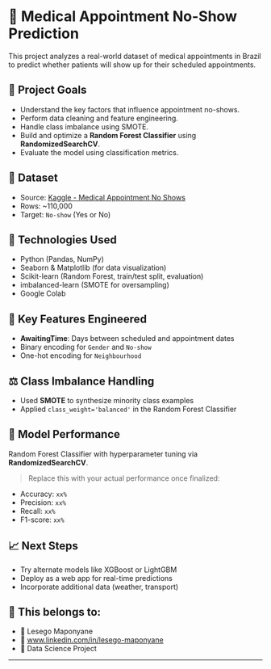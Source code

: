 # 🏥 Medical Appointment No-Show Prediction

This project analyzes a real-world dataset of medical appointments in Brazil to predict whether patients will show up for their scheduled appointments.


## 📌 Project Goals

- Understand the key factors that influence appointment no-shows.
- Perform data cleaning and feature engineering.
- Handle class imbalance using SMOTE.
- Build and optimize a **Random Forest Classifier** using **RandomizedSearchCV**.
- Evaluate the model using classification metrics.



## 📂 Dataset

- Source: [Kaggle - Medical Appointment No Shows](https://www.kaggle.com/joniarroba/noshowappointments)
- Rows: ~110,000
- Target: `No-show` (Yes or No)



## 🔧 Technologies Used

- Python (Pandas, NumPy)
- Seaborn & Matplotlib (for data visualization)
- Scikit-learn (Random Forest, train/test split, evaluation)
- imbalanced-learn (SMOTE for oversampling)
- Google Colab



## 🧠 Key Features Engineered

- **AwaitingTime**: Days between scheduled and appointment dates
- Binary encoding for `Gender` and `No-show`
- One-hot encoding for `Neighbourhood`



## ⚖️ Class Imbalance Handling

- Used **SMOTE** to synthesize minority class examples
- Applied `class_weight='balanced'` in the Random Forest Classifier



## 🚀 Model Performance

Random Forest Classifier with hyperparameter tuning via **RandomizedSearchCV**.

> Replace this with your actual performance once finalized:

- Accuracy: `xx%`
- Precision: `xx%`
- Recall: `xx%`
- F1-score: `xx%`



## 📈 Next Steps

- Try alternate models like XGBoost or LightGBM
- Deploy as a web app for real-time predictions
- Incorporate additional data (weather, transport)



## 💼 This belongs to:

- 👤 Lesego Maponyane 
- 📧 www.linkedin.com/in/lesego-maponyane
- 🧠 Data Science Project

---
